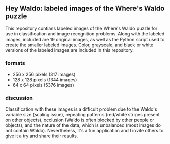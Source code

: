 ## Hey Waldo: labeled images of the Where's Waldo puzzle

This repository contians labeled images of the Where's Waldo puzzle for use in classification and image recognition problems. Along with the labeled images, included are 19 original images, as well as the Python script used to create the smaller labeled images. Color, grayscale, and black or white versions of the labeled images are included in this repository. 

### formats
- 256 x 256 pixels (317 images)
- 128 x 128 pixels (1344 images)
- 64 x 64 pixels (5376 images)

### discussion

Classification with these images is a difficult problem due to the Waldo's variable size (scaling issue), repeating patterns (red/white stripes present on other objects), occlusion (Waldo is often blocked by other people or objects), and the nature of the data, which is unbalanced (most images do not contain Waldo). Nevertheless, it's a fun application and I invite others to give it a try and share their results. 